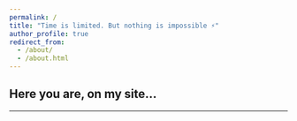 ```yaml
---
permalink: /
title: "Time is limited. But nothing is impossible ⚡️"
author_profile: true
redirect_from: 
  - /about/
  - /about.html
---
```

## Here you are, on my site...



---



